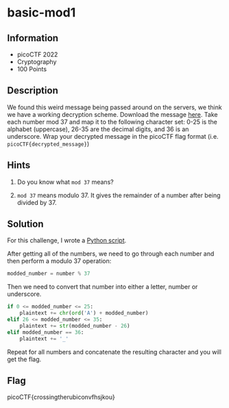 # basic-mod1

## Information

- picoCTF 2022
- Cryptography
- 100 Points

## Description

We found this weird message being passed around on the servers, we think we have a working decryption scheme.
Download the message [here](https://artifacts.picoctf.net/c/128/message.txt).
Take each number mod 37 and map it to the following character set: 0-25 is the alphabet (uppercase), 26-35 are the decimal digits, and 36 is an underscore.
Wrap your decrypted message in the picoCTF flag format (i.e. `picoCTF{decrypted_message}`)

## Hints

1. Do you know what `mod 37` means?

2. `mod 37` means modulo 37. It gives the remainder of a number after being divided by 37.

## Solution

For this challenge, I wrote a [Python script](basic-mod1.py).

After getting all of the numbers, we need to go through each number and then perform a modulo 37 operation:

```py
modded_number = number % 37
```

Then we need to convert that number into either a letter, number or underscore.

```py
if 0 <= modded_number <= 25:
    plaintext += chr(ord('A') + modded_number)
elif 26 <= modded_number <= 35:
    plaintext += str(modded_number - 26)
elif modded_number == 36:
    plaintext += '_'
```

Repeat for all numbers and concatenate the resulting character and you will get the flag.

## Flag

picoCTF{crossingtherubiconvfhsjkou}
